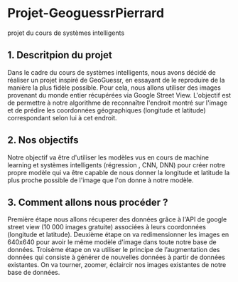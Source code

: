 # **Projet-GeoguessrPierrard**
projet du cours de systèmes intelligents

## **1. Descritpion du projet**

Dans le cadre du cours de systèmes intelligents, nous avons décidé de réaliser un projet inspiré de GeoGuessr, en essayant de le reproduire de la manière la plus fidèle possible. Pour cela, nous allons utiliser des images provenant du monde entier récupérées via Google Street View. L'objectif est de permettre à notre algorithme de reconnaître l'endroit montré sur l'image et de prédire les coordonnées géographiques (longitude et latitude) correspondant selon lui à cet endroit.

## **2. Nos objectifs**

Notre objectif va être d'utiliser les modèles vus en cours de machine learning et systèmes intelligents (régression , CNN, DNN) pour créer notre propre modèle qui va être capable de nous donner la longitude et latitude la plus proche possible de l'image que l'on donne à notre modèle.

## **3. Comment allons nous procéder ?**

  Première étape nous allons récuperer des données grâce à l'API de google street view (10 000 images gratuite) associées à leurs coordonnées (longitude et latitude).
  Deuxième étape on va redimensionner les images en 640x640 pour avoir le même modèle d'image dans toute notre base de données.
  Troisème étape on va utiliser le principe de l’augmentation des données qui consiste à générer de nouvelles données à partir de données existantes. On va tourner, zoomer, éclaircir nos images existantes de notre base de données.


